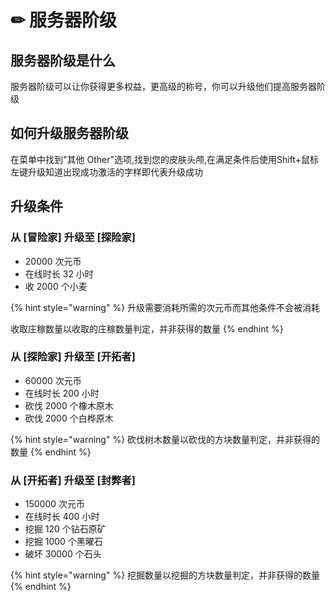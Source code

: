 # ✏ 服务器阶级

## 服务器阶级是什么

服务器阶级可以让你获得更多权益，更高级的称号，你可以升级他们提高服务器阶级

## 如何升级服务器阶级

在菜单中找到"其他 Other"选项,找到您的皮肤头颅,在满足条件后使用Shift+鼠标左键升级知道出现成功激活的字样即代表升级成功

## 升级条件

### 从 \[冒险家] 升级至 \[探险家]

* 20000 次元币
* 在线时长 32 小时
* 收 2000 个小麦

{% hint style="warning" %}
升级需要消耗所需的次元币而其他条件不会被消耗

收取庄稼数量以收取的庄稼数量判定，并非获得的数量
{% endhint %}

### 从 \[探险家] 升级至 \[开拓者]

* 60000 次元币
* 在线时长 200 小时
* 砍伐 2000 个橡木原木
* 砍伐 2000 个白桦原木

{% hint style="warning" %}
砍伐树木数量以砍伐的方块数量判定，并非获得的数量
{% endhint %}

### 从 \[开拓者] 升级至 \[封弊者]

* 150000 次元币
* 在线时长 400 小时
* 挖掘 120 个钻石原矿
* 挖掘 1000 个黑曜石
* 破坏 30000 个石头

{% hint style="warning" %}
挖掘数量以挖掘的方块数量判定，并非获得的数量
{% endhint %}
